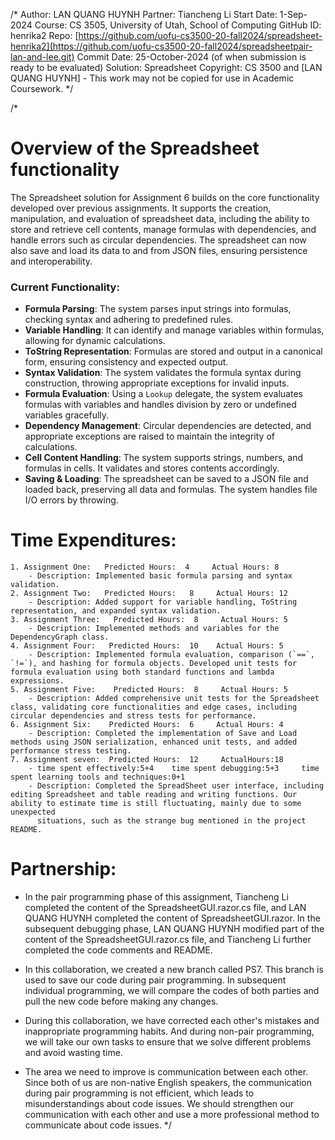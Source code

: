 /*
Author:     LAN QUANG HUYNH
Partner:    Tiancheng Li
Start Date: 1-Sep-2024
Course:     CS 3505, University of Utah, School of Computing
GitHub ID:  henrika2
Repo:       [https://github.com/uofu-cs3500-20-fall2024/spreadsheet-henrika2](https://github.com/uofu-cs3500-20-fall2024/spreadsheetpair-lan-and-lee.git)
Commit Date: 25-October-2024 (of when submission is ready to be evaluated)
Solution:   Spreadsheet
Copyright:  CS 3500 and [LAN QUANG HUYNH] - This work may not be copied for use in Academic Coursework.
*/

/*
# Overview of the Spreadsheet functionality

The Spreadsheet solution for Assignment 6 builds on the core functionality developed over previous assignments. It supports the creation, manipulation, and evaluation of spreadsheet data, including the ability to store and retrieve cell contents, manage formulas with dependencies, and handle errors such as circular dependencies. The spreadsheet can now also save and load its data to and from JSON files, ensuring persistence and interoperability.

### Current Functionality:
- **Formula Parsing**: The system parses input strings into formulas, checking syntax and adhering to predefined rules.
- **Variable Handling**: It can identify and manage variables within formulas, allowing for dynamic calculations.
- **ToString Representation**: Formulas are stored and output in a canonical form, ensuring consistency and expected output.
- **Syntax Validation**: The system validates the formula syntax during construction, throwing appropriate exceptions for invalid inputs.
- **Formula Evaluation**: Using a `Lookup` delegate, the system evaluates formulas with variables and handles division by zero or undefined variables gracefully.
- **Dependency Management**: Circular dependencies are detected, and appropriate exceptions are raised to maintain the integrity of calculations.
- **Cell Content Handling**: The system supports strings, numbers, and formulas in cells. It validates and stores contents accordingly.
- **Saving & Loading**: The spreadsheet can be saved to a JSON file and loaded back, preserving all data and formulas. The system handles file I/O errors by throwing.
# Time Expenditures:

    1. Assignment One:   Predicted Hours:  4     Actual Hours: 8
        - Description: Implemented basic formula parsing and syntax validation.
    2. Assignment Two:   Predicted Hours:   8     Actual Hours: 12
        - Description: Added support for variable handling, ToString representation, and expanded syntax validation.
    3. Assignment Three:   Predicted Hours:  8     Actual Hours: 5
        - Description: Implemented methods and variables for the DependencyGraph class.
    4. Assignment Four:   Predicted Hours:  10    Actual Hours: 5
        - Description: Implemented formula evaluation, comparison (`==`, `!=`), and hashing for formula objects. Developed unit tests for formula evaluation using both standard functions and lambda expressions.
    5. Assignment Five:    Predicted Hours:  8     Actual Hours: 5
        - Description: Added comprehensive unit tests for the Spreadsheet class, validating core functionalities and edge cases, including circular dependencies and stress tests for performance.
    6. Assignment Six:    Predicted Hours:  6     Actual Hours: 4
        - Description: Completed the implementation of Save and Load methods using JSON serialization, enhanced unit tests, and added performance stress testing.
    7. Assignment seven:  Predicted Hours:  12     ActualHours:18
        - time spent effectively:5+4    time spent debugging:5+3     time spent learning tools and techniques:0+1  
        - Description: Completed the SpreadSheet user interface, including editing Spreadsheet and table reading and writing functions. Our ability to estimate time is still fluctuating, mainly due to some unexpected 
          situations, such as the strange bug mentioned in the project README.

# Partnership:
- In the pair programming phase of this assignment, Tiancheng Li completed the content of the SpreadsheetGUI.razor.cs file, and LAN QUANG HUYNH completed the content of SpreadsheetGUI.razor. In the subsequent debugging phase, LAN QUANG HUYNH modified part of the content of the SpreadsheetGUI.razor.cs file, and Tiancheng Li further completed the code comments and README.

- In this collaboration, we created a new branch called PS7. This branch is used to save our code during pair programming. In subsequent individual programming, we will compare the codes of both parties and pull the new code before making any changes.

- During this collaboration, we have corrected each other's mistakes and inappropriate programming habits. And during non-pair programming, we will take our own tasks to ensure that we solve different problems and avoid wasting time. 

- The area we need to improve is communication between each other. Since both of us are non-native English speakers, the communication during pair programming is not efficient, which leads to misunderstandings about code issues. We should strengthen our communication with each other and use a more professional method to communicate about code issues.
*/
